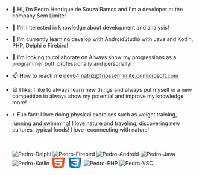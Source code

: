 - 👋 Hi, I’m Pedro Henrique de Souza Ramos and I'm a developer at the company Sem Limite!
- 👀 I’m interested in knowledge about development and analysis!
- 🌱 I’m currently learning develop with AndroidStudio with Java and Kotlin, PHP, Delphi e Firebird!
- 💞️ I’m looking to collaborate on Always show my progressions as a programmer both professionally and personally!
- 📫 How to reach me dev04matriz@friossemlimite.onmicrosoft.com
- 😄 I like: I like to always learn new things and always put myself in a new competition to always show my potential and improve my knowledge more!
- ⚡ Fun fact: I love doing physical exercises such as weight training, running and swimming! I love nature and traveling, discovering new cultures, typical foods! I love reconnecting with nature!
  <!---
  <div>
  <a href="https://github.com/PedroHenriqueSR-DEV">
  <img height="180em" src="https://github-readme-stats.vercel.app/api?username=PedroHenrique&show_icons=true&theme=dracula&include_all_commits=true&count_private=true"/>
  <img height="180em" src="https://github-readme-stats.vercel.app/api/top-langs/?username=PedroHenrique&layout=compact&langs_count=16&theme=dracula"/>
  </div>
  --->
   ##
  
  <div style="display: inline_block"><br>
    <img align="center" alt="Pedro-Delphi" height="30" width="40" src="https://cdn.jsdelivr.net/gh/devicons/devicon@latest/icons/devicon/devicon-original.svg">
    <img align="center" alt="Pedro-Firebird" height="30" width="40" src="https://cdn.jsdelivr.net/gh/devicons/devicon@latest/icons/sqldeveloper/sqldeveloper-original.svg">
    <img align="center" alt="Pedro-Android" height="30" width="40" src="https://cdn.jsdelivr.net/gh/devicons/devicon@latest/icons/androidstudio/androidstudio-original.svg">
    <img align="center" alt="Pedro-Java" height="30" width="40" src="https://cdn.jsdelivr.net/gh/devicons/devicon@latest/icons/java/java-original-wordmark.svg">
    <img align="center" alt="Pedro-Kotlin" height="30" width="40" src="https://cdn.jsdelivr.net/gh/devicons/devicon@latest/icons/kotlin/kotlin-original.svg">
    <img align="center" alt="Rafa-HTML" height="30" width="40" src="https://raw.githubusercontent.com/devicons/devicon/master/icons/html5/html5-original.svg">
    <img align="center" alt="Rafa-CSS" height="30" width="40" src="https://raw.githubusercontent.com/devicons/devicon/master/icons/css3/css3-original.svg">
    <img align="center" alt="Pedro-PHP" height="30" width="40" src="https://cdn.jsdelivr.net/gh/devicons/devicon@latest/icons/php/php-original.svg">
    <img align="center" alt="Pedro-VSC" height="30" width="40" src="https://cdn.jsdelivr.net/gh/devicons/devicon@latest/icons/vscode/vscode-original.svg">          
  </div>
          
  ##

<!---
PedroHenriqueSR-DEV/PedroHenriqueSR-DEV is a ✨ special ✨ repository because its `README.md` (this file) appears on your GitHub profile.
You can click the Preview link to take a look at your changes.
--->
